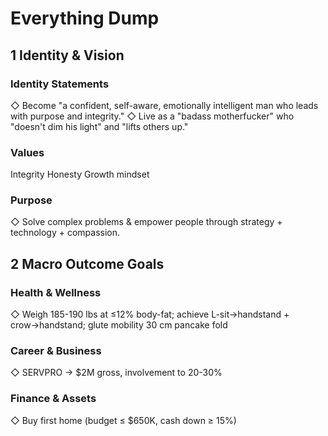# Everything Dump
## 1 Identity & Vision
### Identity Statements
◇ Become "a confident, self-aware, emotionally intelligent man who leads with purpose and integrity."
◇ Live as a "badass motherfucker" who "doesn't dim his light" and "lifts others up."
### Values
Integrity
Honesty
Growth mindset
### Purpose
◇ Solve complex problems & empower people through strategy + technology + compassion.
## 2 Macro Outcome Goals
### Health & Wellness
◇ Weigh 185-190 lbs at ≤12% body-fat; achieve L-sit→handstand + crow→handstand; glute mobility 30 cm pancake fold
### Career & Business
◇ SERVPRO → $2M gross, involvement to 20-30%
### Finance & Assets
◇ Buy first home (budget ≤ $650K, cash down ≥ 15%)

